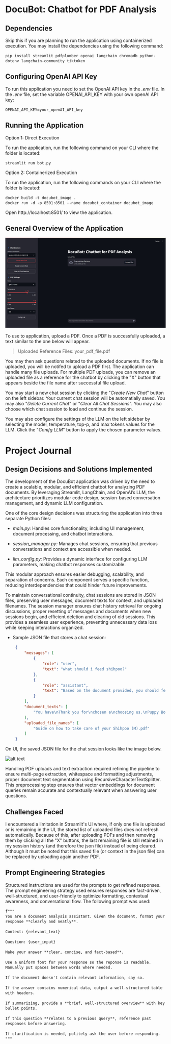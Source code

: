 # DocuBot: Chatbot for PDF Analysis

## Dependencies
Skip this if you are planning to run the application using containerized execution. You may install the dependencies using the following command:

    pip install streamlit pdfplumber openai langchain chromadb python-dotenv langchain-community tiktoken

## Configuring OpenAI API Key
To run this application you need to set the OpenAI API key in the *.env* file. In the *.env* file, set the variable OPENAI_API_KEY with your own openAI API key:

    OPENAI_API_KEY=your_openAI_API_key

## Running the Application
Option 1: Direct Execution

To run the application, run the following command on your CLI where the folder is located:

    streamlit run bot.py

Option 2: Containerized Execution

To run the application, run the following commands on your CLI where the folder is located:

    docker build -t docubot_image .
    docker run -d -p 8501:8501 --name docubot_container docubot_image

Open http://localhost:8501/ to view the application.

## General Overview of the Application

![alt text](docubot.png)

To use to application, upload a PDF. Once a PDF is successfully uploaded, a text similar to the one below will appear.

> Uploaded Reference Files: your_pdf_file.pdf

You may then ask questions related to the uploaded documents. 
If no file is uploaded, you will be notifed to upload a PDF first. The application can handle many file uploads. 
For multiple PDF uploads, you can remove an uploaded file as a reference for the chatbot by clicking the "X" button that appears beside the file name after successful file upload.

You may start a new chat session by clicking the "*Create New Chat*" button on the left sidebar. Your current chat session will be automatially saved. You may also "*Delete Current Chat*" or "*Clear All Chat Sessions*". You may also choose which chat session to load and continue the session.

You may also configure the settings of the LLM on the left sidebar by selecting the model, temperature, top-p, and max tokens values for the LLM. Click the "*Conifg LLM*" button to apply the chosen parameter values.

# Project Journal
## Design Decisions and Solutions Implemented
The development of the DocuBot application was driven by the need to create a scalable, modular, and efficient chatbot for analyzing PDF documents. By leveraging Streamlit, LangChain, and OpenAI’s LLM, the architecture prioritizes modular code design, session-based conversation management, and dynamic LLM configuration.

One of the core design decisions was structuring the application into three separate Python files:

- *main.py:* Handles core functionality, including UI management, document processing, and chatbot interactions.

- *session_manager.py:* Manages chat sessions, ensuring that previous conversations and context are accessible when needed.

- *llm_config.py:* Provides a dynamic interface for configuring LLM parameters, making chatbot responses customizable.

This modular approach ensures easier debugging, scalability, and separation of concerns. Each component serves a specific function, reducing interdependencies that could hinder future improvements.

To maintain conversational continuity, chat sessions are stored in JSON files, preserving user messages, document texts for context, and uploaded filenames. The session manager ensures chat history retrieval for ongoing discussions, proper resetting of messages and documents when new sessions begin, and efficient deletion and clearing of old sessions. This provides a seamless user experience, preventing unnecessary data loss while keeping interactions organized.

- Sample JSON file that stores a chat session:

   ```json
    {
        "messages": [
            {
                "role": "user",
                "text": "what should i feed shihpoo?"
            },
            {
                "role": "assistant",
                "text": "Based on the document provided, you should feed your Shihpoo the following:\n- Nutrichunks Puppy soaked in milk or water twice daily (morning and evening)\n- Small amount of kibbles as a snack in the afternoon (not a heavy meal)\n- Do not feed any kind of bones as their teeth are not capable of chewing yet\n\nIf you have any other concerns or need further information, please feel free to reach out to the kennel for assistance."
            }
        ],
        "document_texts": [
            "You have\nThank you for\nchosen a\nchoosing us.\nPuppy Boy!\n-Pamilya Ko\nKennel\nNext Guide on how to take\ncare of your Shihpoo..."
        ],
        "uploaded_file_names": [
            "Guide on how to take care of your Shihpoo (M).pdf"
        ]
    }

On UI, the saved JSON file for the chat session looks like the image below.

![alt text](saved_chat_session.png)

Handling PDF uploads and text extraction required refining the pipeline to ensure multi-page extraction, whitespace and formatting adjustments, proper document text segmentation using RecursiveCharacterTextSplitter. This preprocessing step ensures that vector embeddings for document queries remain accurate and contextually relevant when answering user questions.

## Challenges Faced
I encountered a limitation in Streamlit's UI where, if only one file is uploaded or is remaining in the UI, the stored list of uploaded files does not refresh automatically. Because of this, after uploading PDFs and then removing them by clicking all the "X" buttons, the last remaining file is still retained in my session history (and therefore the json file) instead of being cleared. Although it must be noted that this saved file (or context in the json file) can be replaced by uploading again another PDF.

## Prompt Engineering Strategies
Structured instructions are used for the prompts to get refined responses. The prompt engineering strategy used ensures responses are fact-driven, well-structured, and user-friendly to optimize formatting, contextual awareness, and conversational flow. The following prompt was used:

    f"""
    You are a document analysis assistant. Given the document, format your response **clearly and neatly**.

    Context: {relevant_text}

    Question: {user_input}

    Make your answer **clear, concise, and fact-based**.
    
    Use a uniform font for your response so the reponse is readable. Manually put spaces between words where needed.
        
    If the document doesn't contain relevant information, say so.
    
    If the answer contains numerical data, output a well-structured table with headers.

    If summarizing, provide a **brief, well-structured overview** with key bullet points.

    If this question **relates to a previous query**, reference past responses before answering.

    If clarification is needed, politely ask the user before responding.
    """

